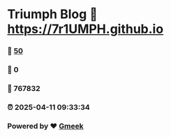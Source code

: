 # Triumph Blog :link: https://7r1UMPH.github.io 
### :page_facing_up: [50](https://7r1UMPH.github.io/tag.html) 
### :speech_balloon: 0 
### :hibiscus: 767832 
### :alarm_clock: 2025-04-11 09:33:34 
### Powered by :heart: [Gmeek](https://github.com/Meekdai/Gmeek)
